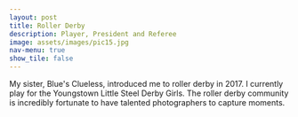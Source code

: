 ```yaml
---
layout: post
title: Roller Derby
description: Player, President and Referee
image: assets/images/pic15.jpg
nav-menu: true
show_tile: false
---
```


My sister, Blue's Clueless, introduced me to roller derby in 2017. I currently play for the Youngstown Little Steel Derby Girls. The roller derby community is incredibly fortunate to have talented photographers to capture moments. 

<span class="image fit"><img src="../assets/images/derby/8.jpg" alt="" /></span>
<div class="box alt">
  <div class="row 50% uniform">
    <div class="4u"><span class="image fit"><img src="../assets/images/derby/12.jpg" alt="" /></span></div>
    <div class="4u"><span class="image fit"><img src="../assets/images/derby/3.jpg" alt="" /></span></div>
    <div class="4u$"><span class="image fit"><img src="../assets/images/derby/4.jpg" alt="" /></span></div>
    <!-- Break -->
    <div class="4u"><span class="image fit"><img src="../assets/images/derby/5.jpg" alt="" /></span></div>
    <div class="4u"><span class="image fit"><img src="../assets/images/derby/6.jpg" alt="" /></span></div>
    <div class="4u$"><span class="image fit"><img src="../assets/images/derby/7.jpg" alt="" /></span></div>
    <!-- Break -->
    <div class="4u"><span class="image fit"><img src="../assets/images/derby/9.jpg" alt="" /></span></div>
    <div class="4u"><span class="image fit"><img src="../assets/images/derby/10.jpg" alt="" /></span></div>
    <div class="4u$"><span class="image fit"><img src="../assets/images/derby/11.jpg" alt="" /></span></div>
  </div>
</div>
<span class="image fit"><img src="../assets/images/derby/2.jpg" alt="" /></span>


